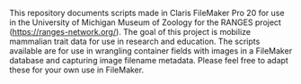 This repository documents scripts made in Claris FileMaker Pro 20 for use in the University of Michigan Museum of Zoology
for the RANGES project (https://ranges-network.org/). The goal of this project is mobilize mammalian trait data
for use in research and education. The scripts available are for use in wrangling container fields with images in
a FileMaker database and capturing image filename metadata. Please feel free to adapt these for your own use in
FileMaker.
